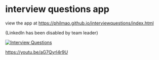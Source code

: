 # interview questions app

view the app at https://philmao.github.io/interviewquestions/index.html


(LinkedIn has been disabled by team leader)

[![Interview Questions](http://img.youtube.com/vi/aG7Qyrl4r9U/0.jpg)](http://www.youtube.com/watch?v=aG7Qyrl4r9U "Interview Questions first two pages")




https://youtu.be/aG7Qyrl4r9U
